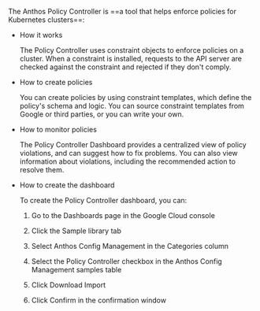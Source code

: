 

The Anthos Policy Controller is ==a tool that helps enforce policies for Kubernetes clusters==:  

- How it works
    
    The Policy Controller uses constraint objects to enforce policies on a cluster. When a constraint is installed, requests to the API server are checked against the constraint and rejected if they don't comply.  
    
- How to create policies
    
    You can create policies by using constraint templates, which define the policy's schema and logic. You can source constraint templates from Google or third parties, or you can write your own.  
    
- How to monitor policies
    
    The Policy Controller Dashboard provides a centralized view of policy violations, and can suggest how to fix problems. You can also view information about violations, including the recommended action to resolve them.  
    
- How to create the dashboard
    
    To create the Policy Controller dashboard, you can:  
    
    1. Go to the Dashboards page in the Google Cloud console  
        
    2. Click the Sample library tab  
        
    3. Select Anthos Config Management in the Categories column  
        
    4. Select the Policy Controller checkbox in the Anthos Config Management samples table  
        
    5. Click Download Import  
        
    6. Click Confirm in the confirmation window